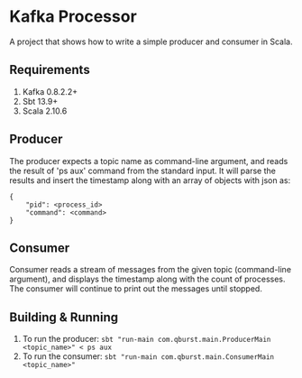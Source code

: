 # Kafka Processor

A project that shows how to write a simple producer and consumer in Scala.

## Requirements
1. Kafka 0.8.2.2+
2. Sbt 13.9+
3. Scala 2.10.6

## Producer
The producer expects a topic name as command-line argument, and reads the result of 'ps aux'
command from the standard input.
It will parse the results and insert the timestamp along with an array of objects with json
as:
```
{
    "pid": <process_id>
    "command": <command>
}
```


## Consumer
Consumer reads a stream of messages from the given topic (command-line argument), and 
displays the timestamp along with the count of processes. The consumer will continue to
print out the messages until stopped.


## Building & Running
1. To run the producer:
    `
        sbt "run-main com.qburst.main.ProducerMain <topic_name>" < ps aux
    `
2.  To run the consumer:
    `
        sbt "run-main com.qburst.main.ConsumerMain <topic_name>"
    `   